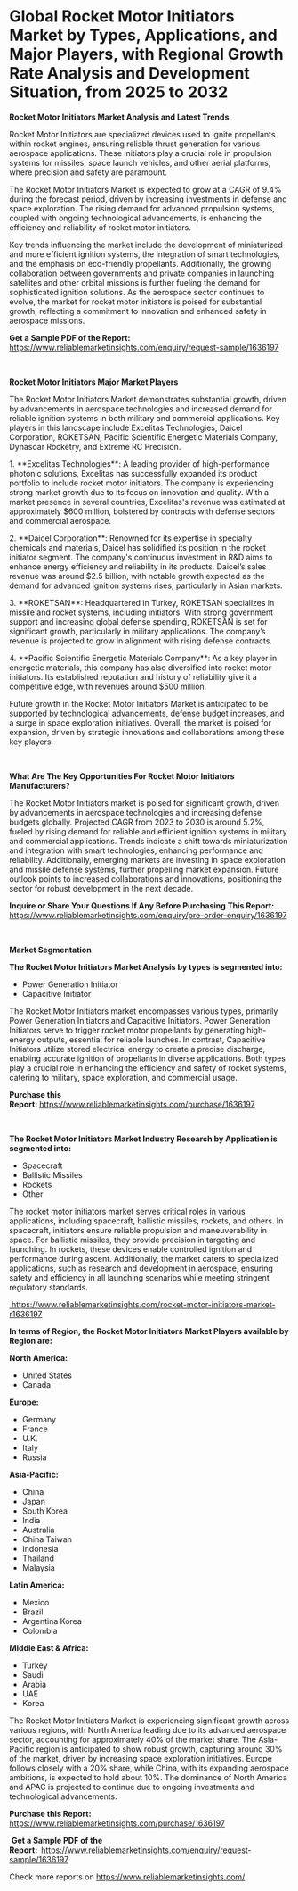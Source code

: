 <p><h1>Global Rocket Motor Initiators Market by Types, Applications, and Major Players, with Regional Growth Rate Analysis and Development Situation, from 2025 to 2032</h1></p><p><strong>Rocket Motor Initiators Market Analysis and Latest Trends</strong></p>
<p><p>Rocket Motor Initiators are specialized devices used to ignite propellants within rocket engines, ensuring reliable thrust generation for various aerospace applications. These initiators play a crucial role in propulsion systems for missiles, space launch vehicles, and other aerial platforms, where precision and safety are paramount.</p><p>The Rocket Motor Initiators Market is expected to grow at a CAGR of 9.4% during the forecast period, driven by increasing investments in defense and space exploration. The rising demand for advanced propulsion systems, coupled with ongoing technological advancements, is enhancing the efficiency and reliability of rocket motor initiators. </p><p>Key trends influencing the market include the development of miniaturized and more efficient ignition systems, the integration of smart technologies, and the emphasis on eco-friendly propellants. Additionally, the growing collaboration between governments and private companies in launching satellites and other orbital missions is further fueling the demand for sophisticated ignition solutions. As the aerospace sector continues to evolve, the market for rocket motor initiators is poised for substantial growth, reflecting a commitment to innovation and enhanced safety in aerospace missions.</p></p>
<p><strong>Get a Sample PDF of the Report:&nbsp;</strong> <a href="https://www.reliablemarketinsights.com/enquiry/request-sample/1636197?utm_campaign=2993&utm_medium=2&utm_source=Github&utm_content=ia&utm_term=23032025&utm_id=rocket-motor-initiators">https://www.reliablemarketinsights.com/enquiry/request-sample/1636197</a></p>
<p>&nbsp;</p>
<p><strong>Rocket Motor Initiators Major Market Players</strong></p>
<p><p>The Rocket Motor Initiators Market demonstrates substantial growth, driven by advancements in aerospace technologies and increased demand for reliable ignition systems in both military and commercial applications. Key players in this landscape include Excelitas Technologies, Daicel Corporation, ROKETSAN, Pacific Scientific Energetic Materials Company, Dynasoar Rocketry, and Extreme RC Precision.</p><p>1. **Excelitas Technologies**: A leading provider of high-performance photonic solutions, Excelitas has successfully expanded its product portfolio to include rocket motor initiators. The company is experiencing strong market growth due to its focus on innovation and quality. With a market presence in several countries, Excelitas's revenue was estimated at approximately $600 million, bolstered by contracts with defense sectors and commercial aerospace.</p><p>2. **Daicel Corporation**: Renowned for its expertise in specialty chemicals and materials, Daicel has solidified its position in the rocket initiator segment. The company's continuous investment in R&D aims to enhance energy efficiency and reliability in its products. Daicel’s sales revenue was around $2.5 billion, with notable growth expected as the demand for advanced ignition systems rises, particularly in Asian markets.</p><p>3. **ROKETSAN**: Headquartered in Turkey, ROKETSAN specializes in missile and rocket systems, including initiators. With strong government support and increasing global defense spending, ROKETSAN is set for significant growth, particularly in military applications. The company’s revenue is projected to grow in alignment with rising defense contracts.</p><p>4. **Pacific Scientific Energetic Materials Company**: As a key player in energetic materials, this company has also diversified into rocket motor initiators. Its established reputation and history of reliability give it a competitive edge, with revenues around $500 million.</p><p>Future growth in the Rocket Motor Initiators Market is anticipated to be supported by technological advancements, defense budget increases, and a surge in space exploration initiatives. Overall, the market is poised for expansion, driven by strategic innovations and collaborations among these key players.</p></p>
<p>&nbsp;</p>
<p><strong>What Are The Key Opportunities For Rocket Motor Initiators Manufacturers?</strong></p>
<p><p>The Rocket Motor Initiators market is poised for significant growth, driven by advancements in aerospace technologies and increasing defense budgets globally. Projected CAGR from 2023 to 2030 is around 5.2%, fueled by rising demand for reliable and efficient ignition systems in military and commercial applications. Trends indicate a shift towards miniaturization and integration with smart technologies, enhancing performance and reliability. Additionally, emerging markets are investing in space exploration and missile defense systems, further propelling market expansion. Future outlook points to increased collaborations and innovations, positioning the sector for robust development in the next decade.</p></p>
<p><strong>Inquire or Share Your Questions If Any Before Purchasing This Report:</strong> <a href="https://www.reliablemarketinsights.com/enquiry/pre-order-enquiry/1636197?utm_campaign=2993&utm_medium=2&utm_source=Github&utm_content=ia&utm_term=23032025&utm_id=rocket-motor-initiators">https://www.reliablemarketinsights.com/enquiry/pre-order-enquiry/1636197</a></p>
<p>&nbsp;</p>
<p><strong>Market Segmentation</strong></p>
<p><strong>The Rocket Motor Initiators Market Analysis by types is segmented into:</strong></p>
<p><ul><li>Power Generation Initiator</li><li>Capacitive Initiator</li></ul></p>
<p><p>The Rocket Motor Initiators market encompasses various types, primarily Power Generation Initiators and Capacitive Initiators. Power Generation Initiators serve to trigger rocket motor propellants by generating high-energy outputs, essential for reliable launches. In contrast, Capacitive Initiators utilize stored electrical energy to create a precise discharge, enabling accurate ignition of propellants in diverse applications. Both types play a crucial role in enhancing the efficiency and safety of rocket systems, catering to military, space exploration, and commercial usage.</p></p>
<p><strong>Purchase this Report:&nbsp;</strong><a href="https://www.reliablemarketinsights.com/purchase/1636197?utm_campaign=2993&utm_medium=2&utm_source=Github&utm_content=ia&utm_term=23032025&utm_id=rocket-motor-initiators">https://www.reliablemarketinsights.com/purchase/1636197</a></p>
<p>&nbsp;</p>
<p><strong>The Rocket Motor Initiators Market Industry Research by Application is segmented into:</strong></p>
<p><ul><li>Spacecraft</li><li>Ballistic Missiles</li><li>Rockets</li><li>Other</li></ul></p>
<p><p>The rocket motor initiators market serves critical roles in various applications, including spacecraft, ballistic missiles, rockets, and others. In spacecraft, initiators ensure reliable propulsion and maneuverability in space. For ballistic missiles, they provide precision in targeting and launching. In rockets, these devices enable controlled ignition and performance during ascent. Additionally, the market caters to specialized applications, such as research and development in aerospace, ensuring safety and efficiency in all launching scenarios while meeting stringent regulatory standards.</p></p>
<p><a href="https://www.reliablemarketinsights.com/rocket-motor-initiators-market-r1636197?utm_campaign=2993&utm_medium=2&utm_source=Github&utm_content=ia&utm_term=23032025&utm_id=rocket-motor-initiators">&nbsp;https://www.reliablemarketinsights.com/rocket-motor-initiators-market-r1636197</a></p>
<p><strong>In terms of Region, the Rocket Motor Initiators Market Players available by Region are:</strong></p>
<p>
    <p> <strong> North America: </strong>
        <ul>
            <li>United States</li>
            <li>Canada</li>
        </ul>
        </p> 
    <p> <strong> Europe: </strong>
        <ul>
            <li>Germany</li>
            <li>France</li>
            <li>U.K.</li>
            <li>Italy</li>
            <li>Russia</li>
        </ul>
        </p> 
    <p> <strong> Asia-Pacific: </strong>
        <ul>
            <li>China</li>
            <li>Japan</li>
            <li>South Korea</li>
            <li>India</li>
            <li>Australia</li>
            <li>China Taiwan</li>
            <li>Indonesia</li>
            <li>Thailand</li>
            <li>Malaysia</li>
        </ul>
        </p> 
    <p> <strong> Latin America: </strong>
        <ul>
            <li>Mexico</li>
            <li>Brazil</li>
            <li>Argentina Korea</li>
            <li>Colombia</li>
        </ul>
        </p> 
    <p> <strong> Middle East & Africa: </strong>
        <ul>
            <li>Turkey</li>
            <li>Saudi</li>
            <li>Arabia</li>
            <li>UAE</li>
            <li>Korea</li>
        </ul>
    </p>
    </p>
<p><p>The Rocket Motor Initiators Market is experiencing significant growth across various regions, with North America leading due to its advanced aerospace sector, accounting for approximately 40% of the market share. The Asia-Pacific region is anticipated to show robust growth, capturing around 30% of the market, driven by increasing space exploration initiatives. Europe follows closely with a 20% share, while China, with its expanding aerospace ambitions, is expected to hold about 10%. The dominance of North America and APAC is projected to continue due to ongoing investments and technological advancements.</p></p>
<p><strong>Purchase this Report: </strong><a href="https://www.reliablemarketinsights.com/purchase/1636197?utm_campaign=2993&utm_medium=2&utm_source=Github&utm_content=ia&utm_term=23032025&utm_id=rocket-motor-initiators">https://www.reliablemarketinsights.com/purchase/1636197</a></p>
<p>&nbsp;<strong>Get a Sample PDF of the Report:&nbsp;&nbsp;</strong><a href="https://www.reliablemarketinsights.com/enquiry/request-sample/1636197?utm_campaign=2993&utm_medium=2&utm_source=Github&utm_content=ia&utm_term=23032025&utm_id=rocket-motor-initiators">https://www.reliablemarketinsights.com/enquiry/request-sample/1636197</a></p>
<p><strong></strong></p>
<p>Check more reports on <a href="https://www.reliablemarketinsights.com/?utm_campaign=2993&utm_medium=2&utm_source=Github&utm_content=ia&utm_term=23032025&utm_id=rocket-motor-initiators">https://www.reliablemarketinsights.com/</a></p>